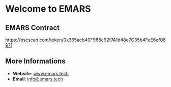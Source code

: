 # Welcome to EMARS

## EMARS Contract
https://bscscan.com/token/0x365acb40F968c92f7A1d48e7C35b4FeE6ef08971

## More Informations
- **Website**: www.emars.tech
- **Email**: info@emars.tech
